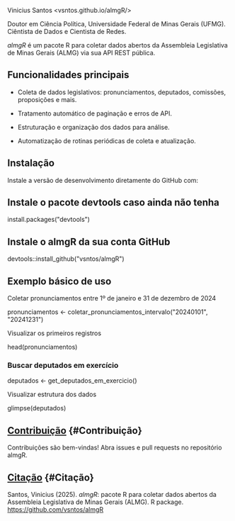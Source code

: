 
Vinicius Santos <vsntos.github.io/almgR/>

Doutor em Ciência Política, Universidade Federal de Minas Gerais (UFMG). Ciêntista de Dados e Cientista de Redes.

*almgR* é um pacote R para coletar dados abertos da Assembleia Legislativa de Minas Gerais (ALMG) via sua API REST pública.

## Funcionalidades principais

- Coleta de dados legislativos: pronunciamentos, deputados, comissões, proposições e mais.

- Tratamento automático de paginação e erros de API.

- Estruturação e organização dos dados para análise.

- Automatização de rotinas periódicas de coleta e atualização.

## Instalação

Instale a versão de desenvolvimento diretamente do GitHub com:

## Instale o pacote devtools caso ainda não tenha

install.packages("devtools")

## Instale o almgR da sua conta GitHub

devtools::install_github("vsntos/almgR")

## Exemplo básico de uso

Coletar pronunciamentos entre 1º de janeiro e 31 de dezembro de 2024

pronunciamentos <- coletar_pronunciamentos_intervalo("20240101", "20241231")

Visualizar os primeiros registros

head(pronunciamentos)

### Buscar deputados em exercício

deputados <- get_deputados_em_exercicio()

Visualizar estrutura dos dados

glimpse(deputados)


## [Contribuição](#Contribuição) {#Contribuição}

Contribuições são bem-vindas! Abra issues e pull requests no repositório almgR.

## [Citação](#Citação) {#Citação}

Santos, Vinicius (2025). *almgR*: pacote R para coletar dados abertos da Assembleia Legislativa de Minas Gerais (ALMG). R package. <https://github.com/vsntos/almgR>

